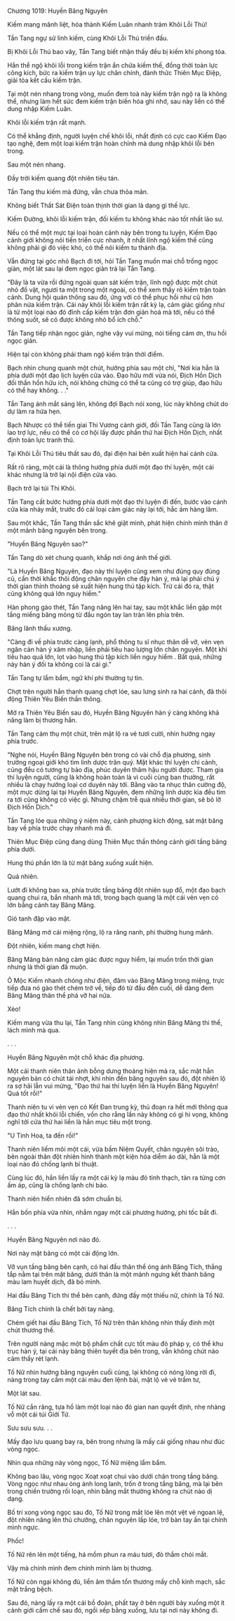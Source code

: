 




Chương 1019: Huyền Băng Nguyên


Kiếm mang mãnh liệt, hóa thành Kiếm Luân nhanh trảm Khôi Lỗi Thú!

Tần Tang ngự sử linh kiếm, cùng Khôi Lỗi Thú triền đấu.

Bị Khôi Lỗi Thú bao vây, Tần Tang biết nhận thấy đều bị kiếm khí phong tỏa.

Hắn thể ngộ khôi lỗi trong kiếm trận ẩn chứa kiếm thế, đồng thời toàn lực công kích, bức ra kiếm trận uy lực chân chính, đánh thức Thiên Mục Điệp, giải tỏa kết cấu kiếm trận.

Tại một nén nhang trong vòng, muốn đem toà này kiếm trận ngộ ra là không thể, nhưng làm hết sức đem kiếm trận biến hóa ghi nhớ, sau này liền có thể dung nhập Kiếm Luân.

Khôi lỗi kiếm trận rất mạnh.

Có thể khẳng định, người luyện chế khôi lỗi, nhất định có cực cao Kiếm Đạo tạo nghệ, đem một loại kiếm trận hoàn chỉnh mà dung nhập khôi lỗi bên trong.

Sau một nén nhang.

Đầy trời kiếm quang đột nhiên tiêu tán.

Tần Tang thu kiếm mà đứng, vẫn chưa thỏa mãn.

Không biết Thất Sát Điện toàn thịnh thời gian là dạng gì thế lực.

Kiếm Đường, khôi lỗi kiếm trận, đối kiếm tu không khác nào tốt nhất lão sư.

Nếu có thể một mực tại loại hoàn cảnh này bên trong tu luyện, Kiếm Đạo cảnh giới không nói tiến triển cực nhanh, ít nhất lĩnh ngộ kiếm thế cũng không phải gì đó việc khó, có thể nói kiếm tu thánh địa.

Vẫn đứng tại góc nhỏ Bạch đi tới, hỏi Tần Tang muốn mai chỗ trống ngọc giản, một lát sau lại đem ngọc giản trả lại Tần Tang.

"Đây là ta vừa rồi đứng ngoài quan sát kiếm trận, lĩnh ngộ được một chút nhỏ đồ vật, ngươi ta một trong một ngoài, có thể xem thấy rõ kiếm trận toàn cảnh. Dung hội quán thông sau đó, ứng với có thể phục hồi như cũ hơn phân nửa kiếm trận. Cái này khôi lỗi kiếm trận rất kỳ lạ, cảm giác giống như là từ một loại nào đó đỉnh cấp kiếm trận đơn giản hoá mà tới, nếu có thể thông suốt, sẽ có được không nhỏ bổ ích chỗ."

Tần Tang tiếp nhận ngọc giản, nghe vậy vui mừng, nói tiếng cám ơn, thu hồi ngọc giản.

Hiện tại còn không phải tham ngộ kiếm trận thời điểm.

Bạch nhìn chung quanh một chút, hướng phía sau một chỉ, "Nơi kia hẳn là phía dưới một đạo lịch luyện cửa vào. Đạo hữu mới vừa nói, Địch Hồn Dịch đối thần hồn hữu ích, nói không chừng có thể ta cũng có trợ giúp, đạo hữu có thể hay không. . ."

Tần Tang ánh mắt sáng lên, không đợi Bạch nói xong, lúc này không chút do dự làm ra hứa hẹn.

Bạch Nhược có thể tiến giai Thi Vương cảnh giới, đối Tần Tang cũng là lớn lao trợ lực, nếu có thể có cơ hội lấy được phần thứ hai Địch Hồn Dịch, nhất định toàn lực tranh thủ.

Tại Khôi Lỗi Thú tiêu thất sau đó, đại điện hai bên xuất hiện hai cánh cửa.

Rất rõ ràng, một cái là thông hướng phía dưới một đạo thí luyện, một cái khác nhưng là trở lại nội điện cửa vào.

Bạch trở lại túi Thi Khôi.

Tần Tang cất bước hướng phía dưới một đạo thí luyện đi đến, bước vào cánh cửa kia nháy mắt, trước đó cái loại cảm giác này lại tới, hắc ám hàng lâm.

Sau một khắc, Tần Tang thần sắc khẽ giật mình, phát hiện chính mình thân ở một mảnh băng nguyên bên trong.

"Huyền Băng Nguyên sao?"

Tần Tang dò xét chung quanh, khắp nơi óng ánh thế giới.

"Là Huyền Băng Nguyên, đạo này thí luyện cũng xem như đúng quy đúng củ, cần thời khắc thôi động chân nguyên che đậy hàn ý, mà lại phải chú ý thời gian thỉnh thoảng sẽ xuất hiện hung thú tập kích. Trừ cái đó ra, thật cũng không quá lớn nguy hiểm."

Hàn phong gào thét, Tần Tang nâng lên hai tay, sau một khắc liền gặp một tầng miếng băng mỏng từ đầu ngón tay lan tràn lên phía trên.

Băng lãnh thấu xương.

"Càng đi về phía trước càng lạnh, phổ thông tu sĩ nhục thân dễ vỡ, vẻn vẹn ngăn cản hàn ý xâm nhập, liền phải tiêu hao lượng lớn chân nguyên. Một khi tiêu hao quá lớn, lọt vào hung thú tập kích liền nguy hiểm . Bất quá, những này hàn ý đối ta không coi là cái gì."

Tần Tang tự lẩm bẩm, ngữ khí phi thường tự tin.

Chợt trên người hắn thanh quang chợt lóe, sau lưng sinh ra hai cánh, đã thôi động Thiên Yêu Biến thần thông.

Mở ra Thiên Yêu Biến sau đó, Huyền Băng Nguyên hàn ý càng không khả năng làm bị thương hắn.

Tần Tang cảm thụ một chút, trên mặt lộ ra vẻ tươi cười, nhìn hướng ngay phía trước.

"Nghe nói, Huyền Băng Nguyên bên trong có vài chỗ địa phương, sinh trưởng ngoại giới khó tìm linh dược trân quý. Mặt khác thí luyện chi cảnh, cũng đều có tương tự bảo địa, phúc duyên thâm hậu người được. Tham gia thí luyện người, cũng là không hoàn toàn là vì cuối cùng ban thưởng, rất nhiều là chạy hướng loại cơ duyên này tới. Bằng vào ta nhục thân cường độ, một mực dừng lại tại Huyền Băng Nguyên, đem những linh dược kia đều tìm ra tới cũng không có việc gì. Nhưng chậm trễ quá nhiều thời gian, sẽ bỏ lỡ Địch Hồn Dịch."

Tần Tang lóe qua những ý niệm này, cánh phượng kích động, sát mặt băng bay về phía trước chạy nhanh mà đi.

Thiên Mục Điệp cũng đang dùng Thiên Mục thần thông cảnh giới tầng băng phía dưới.

Hung thú phần lớn là từ mặt băng xuống xuất hiện.

Quả nhiên.

Lướt đi không bao xa, phía trước tầng băng đột nhiên sụp đổ, một đạo bạch quang chui ra, bắn nhanh mà tới, trong bạch quang là một cái vẻn vẹn có lớn bằng cánh tay Băng Mãng.

Gió tanh đập vào mặt.

Băng Mãng mở cái miệng rộng, lộ ra răng nanh, phi thường hung mãnh.

Đột nhiên, kiếm mang chợt hiện.

Băng Mãng bản năng cảm giác được nguy hiểm, lại muốn trốn thời gian nhưng là thời gian đã muộn.

Ô Mộc Kiếm nhanh chóng như điện, đâm vào Băng Mãng trong miệng, trực tiếp đưa nó gào thét chém trở về, tiếp đó từ đầu đến cuối, dễ dàng đem Băng Mãng thân thể phá vỡ hai nửa.

Xèo!

Kiếm mang vừa thu lại, Tần Tang nhìn cũng không nhìn Băng Mãng thi thể, lách mình mà qua.

. . .

Huyền Băng Nguyên một chỗ khác địa phương.

Một cái thanh niên thân ảnh bỗng dưng thoáng hiện mà ra, sắc mặt hắn nguyên bản có chút tái nhợt, khi nhìn đến băng nguyên sau đó, đột nhiên lộ ra sợ hãi lẫn vui mừng, "Đạo thứ hai thí luyện liền là Huyền Băng Nguyên! Quá tốt rồi!"

Thanh niên tu vi vẻn vẹn có Kết Đan trung kỳ, thủ đoạn ra hết mới thông qua đạo thứ nhất khôi lỗi chiến, vốn cho rằng lần này không có gì hi vọng, không nghĩ tới cửa thứ hai liền là hắn mục tiêu một trong.

"U Tinh Hoa, ta đến rồi!"

Thanh niên liếm môi một cái, vừa bấm Niệm Quyết, chân nguyên sôi trào, bên ngoài thân đột nhiên hình thành một kiện hỏa diễm áo dài, hẳn là một loại nào đó chống lạnh bí thuật.

Cùng lúc đó, hắn liền lấy ra một cái kỳ lạ màu đỏ tinh thạch, tản ra từng cơn ấm áp, cũng là chống lạnh chi bảo.

Thanh niên hiển nhiên đã sớm chuẩn bị.

Hắn bốn phía vừa nhìn, nhắm ngay một cái phương hướng, phi tốc bắt đi.

. . .

Huyền Băng Nguyên nơi nào đó.

Nơi này mặt băng có một cái động lớn.

Vỡ vụn tầng băng bên cạnh, có hai đầu thân thể óng ánh Băng Tích, thẳng tắp nằm tại trên mặt băng, dưới thân là một mảnh ngưng kết thành băng màu lam huyết dịch, đã bỏ mình.

Hai đầu Băng Tích thi thể bên cạnh, đứng đấy một thiếu nữ, chính là Tố Nữ.

Băng Tích chính là chết bởi tay nàng.

Chém giết hai đầu Băng Tích, Tố Nữ trên thân không nhìn thấy đinh một chút thương thế.

Trên người nàng mặc một bộ phẩm chất cực tốt màu đỏ pháp y, có thể khu trục hàn ý, tại cái này băng thiên tuyết địa bên trong, vẫn không chút nào cảm thấy rét lạnh.

Tố Nữ nhìn hướng băng nguyên cuối cùng, lại không có nóng lòng rời đi, nàng trong tay cầm một cái màu đen lệnh bài, mặt lộ vẻ vẻ trầm tư,

Một lát sau.

Tố Nữ cắn răng, tựa hồ làm một loại nào đó gian nan quyết định, nhẹ nhàng vỗ một cái túi Giới Tử.

Sưu sưu sưu. . .

Mấy đạo lưu quang bay ra, bên trong nhưng là mấy cái giống nhau như đúc vòng ngọc.

Nhìn qua những này vòng ngọc, Tố Nữ miệng lẩm bẩm.

Không bao lâu, vòng ngọc Xoạt xoạt chui vào dưới chân trong tầng băng. Vòng ngọc như nhau óng ánh long lanh, trốn ở trong tầng băng, mà lại bên trong chiến trường rối loạn, nhìn bằng mắt thường không ra chút nào dị dạng.

Bố trí xong vòng ngọc sau đó, Tố Nữ trong mắt lóe lên một vệt vẻ ngoan lệ, đột nhiên nâng lên thủ chưởng, chân nguyên lấp lóe, trở bàn tay ấn tại chính mình ngực.

Phốc!

Tố Nữ rên lên một tiếng, há mồm phun ra máu tươi, đỏ thắm chói mắt.

Vậy mà chính mình đem chính mình làm bị thương.

Tố Nữ còn ngại không đủ, liền âm thầm tổn thương mấy chỗ kinh mạch, sắc mặt trắng bệch.

Sau đó, nàng lấy ra một cái bồ đoàn, phất tay ở bên người bày xuống một ít cảnh giới cấm chế sau đó, ngồi xếp bằng xuống, lưu tại nơi này không đi.




